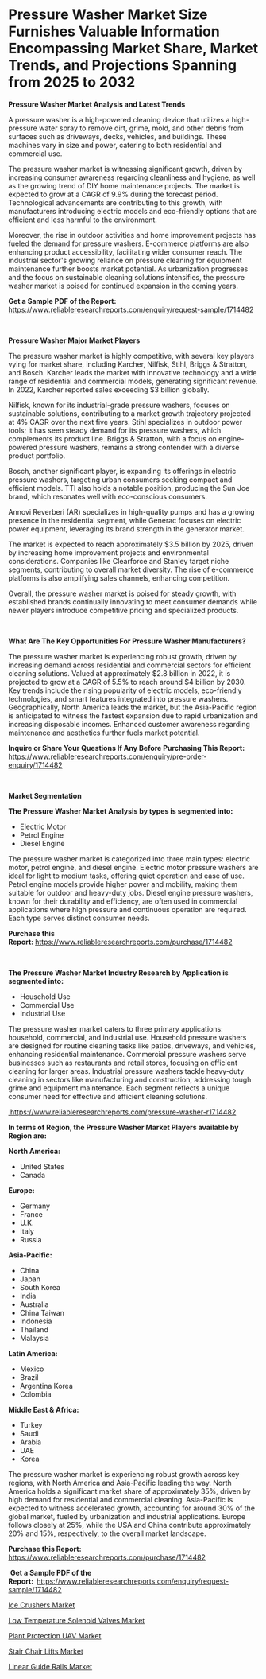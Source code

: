 <p><h1>Pressure Washer Market Size Furnishes Valuable Information Encompassing Market Share, Market Trends, and Projections Spanning from 2025 to 2032</h1></p><p><strong>Pressure Washer Market Analysis and Latest Trends</strong></p>
<p><p>A pressure washer is a high-powered cleaning device that utilizes a high-pressure water spray to remove dirt, grime, mold, and other debris from surfaces such as driveways, decks, vehicles, and buildings. These machines vary in size and power, catering to both residential and commercial use.</p><p>The pressure washer market is witnessing significant growth, driven by increasing consumer awareness regarding cleanliness and hygiene, as well as the growing trend of DIY home maintenance projects. The market is expected to grow at a CAGR of 9.9% during the forecast period. Technological advancements are contributing to this growth, with manufacturers introducing electric models and eco-friendly options that are efficient and less harmful to the environment. </p><p>Moreover, the rise in outdoor activities and home improvement projects has fueled the demand for pressure washers. E-commerce platforms are also enhancing product accessibility, facilitating wider consumer reach. The industrial sector's growing reliance on pressure cleaning for equipment maintenance further boosts market potential. As urbanization progresses and the focus on sustainable cleaning solutions intensifies, the pressure washer market is poised for continued expansion in the coming years.</p></p>
<p><strong>Get a Sample PDF of the Report:&nbsp;</strong> <a href="https://www.reliableresearchreports.com/enquiry/request-sample/1714482?utm_campaign=41&utm_medium=2&utm_source=Github&utm_content=ia&utm_term=09042025&utm_id=pressure-washer">https://www.reliableresearchreports.com/enquiry/request-sample/1714482</a></p>
<p>&nbsp;</p>
<p><strong>Pressure Washer Major Market Players</strong></p>
<p><p>The pressure washer market is highly competitive, with several key players vying for market share, including Karcher, Nilfisk, Stihl, Briggs & Stratton, and Bosch. Karcher leads the market with innovative technology and a wide range of residential and commercial models, generating significant revenue. In 2022, Karcher reported sales exceeding $3 billion globally.</p><p>Nilfisk, known for its industrial-grade pressure washers, focuses on sustainable solutions, contributing to a market growth trajectory projected at 4% CAGR over the next five years. Stihl specializes in outdoor power tools; it has seen steady demand for its pressure washers, which complements its product line. Briggs & Stratton, with a focus on engine-powered pressure washers, remains a strong contender with a diverse product portfolio.</p><p>Bosch, another significant player, is expanding its offerings in electric pressure washers, targeting urban consumers seeking compact and efficient models. TTI also holds a notable position, producing the Sun Joe brand, which resonates well with eco-conscious consumers.</p><p>Annovi Reverberi (AR) specializes in high-quality pumps and has a growing presence in the residential segment, while Generac focuses on electric power equipment, leveraging its brand strength in the generator market.</p><p>The market is expected to reach approximately $3.5 billion by 2025, driven by increasing home improvement projects and environmental considerations. Companies like Clearforce and Stanley target niche segments, contributing to overall market diversity. The rise of e-commerce platforms is also amplifying sales channels, enhancing competition.</p><p>Overall, the pressure washer market is poised for steady growth, with established brands continually innovating to meet consumer demands while newer players introduce competitive pricing and specialized products.</p></p>
<p>&nbsp;</p>
<p><strong>What Are The Key Opportunities For Pressure Washer Manufacturers?</strong></p>
<p><p>The pressure washer market is experiencing robust growth, driven by increasing demand across residential and commercial sectors for efficient cleaning solutions. Valued at approximately $2.8 billion in 2022, it is projected to grow at a CAGR of 5.5% to reach around $4 billion by 2030. Key trends include the rising popularity of electric models, eco-friendly technologies, and smart features integrated into pressure washers. Geographically, North America leads the market, but the Asia-Pacific region is anticipated to witness the fastest expansion due to rapid urbanization and increasing disposable incomes. Enhanced customer awareness regarding maintenance and aesthetics further fuels market potential.</p></p>
<p><strong>Inquire or Share Your Questions If Any Before Purchasing This Report:</strong> <a href="https://www.reliableresearchreports.com/enquiry/pre-order-enquiry/1714482?utm_campaign=41&utm_medium=2&utm_source=Github&utm_content=ia&utm_term=09042025&utm_id=pressure-washer">https://www.reliableresearchreports.com/enquiry/pre-order-enquiry/1714482</a></p>
<p>&nbsp;</p>
<p><strong>Market Segmentation</strong></p>
<p><strong>The Pressure Washer Market Analysis by types is segmented into:</strong></p>
<p><ul><li>Electric Motor</li><li>Petrol Engine</li><li>Diesel Engine</li></ul></p>
<p><p>The pressure washer market is categorized into three main types: electric motor, petrol engine, and diesel engine. Electric motor pressure washers are ideal for light to medium tasks, offering quiet operation and ease of use. Petrol engine models provide higher power and mobility, making them suitable for outdoor and heavy-duty jobs. Diesel engine pressure washers, known for their durability and efficiency, are often used in commercial applications where high pressure and continuous operation are required. Each type serves distinct consumer needs.</p></p>
<p><strong>Purchase this Report:&nbsp;</strong><a href="https://www.reliableresearchreports.com/purchase/1714482?utm_campaign=41&utm_medium=2&utm_source=Github&utm_content=ia&utm_term=09042025&utm_id=pressure-washer">https://www.reliableresearchreports.com/purchase/1714482</a></p>
<p>&nbsp;</p>
<p><strong>The Pressure Washer Market Industry Research by Application is segmented into:</strong></p>
<p><ul><li>Household Use</li><li>Commercial Use</li><li>Industrial Use</li></ul></p>
<p><p>The pressure washer market caters to three primary applications: household, commercial, and industrial use. Household pressure washers are designed for routine cleaning tasks like patios, driveways, and vehicles, enhancing residential maintenance. Commercial pressure washers serve businesses such as restaurants and retail stores, focusing on efficient cleaning for larger areas. Industrial pressure washers tackle heavy-duty cleaning in sectors like manufacturing and construction, addressing tough grime and equipment maintenance. Each segment reflects a unique consumer need for effective and efficient cleaning solutions.</p></p>
<p><a href="https://www.reliableresearchreports.com/pressure-washer-r1714482?utm_campaign=41&utm_medium=2&utm_source=Github&utm_content=ia&utm_term=09042025&utm_id=pressure-washer">&nbsp;https://www.reliableresearchreports.com/pressure-washer-r1714482</a></p>
<p><strong>In terms of Region, the Pressure Washer Market Players available by Region are:</strong></p>
<p>
    <p> <strong> North America: </strong>
        <ul>
            <li>United States</li>
            <li>Canada</li>
        </ul>
        </p> 
    <p> <strong> Europe: </strong>
        <ul>
            <li>Germany</li>
            <li>France</li>
            <li>U.K.</li>
            <li>Italy</li>
            <li>Russia</li>
        </ul>
        </p> 
    <p> <strong> Asia-Pacific: </strong>
        <ul>
            <li>China</li>
            <li>Japan</li>
            <li>South Korea</li>
            <li>India</li>
            <li>Australia</li>
            <li>China Taiwan</li>
            <li>Indonesia</li>
            <li>Thailand</li>
            <li>Malaysia</li>
        </ul>
        </p> 
    <p> <strong> Latin America: </strong>
        <ul>
            <li>Mexico</li>
            <li>Brazil</li>
            <li>Argentina Korea</li>
            <li>Colombia</li>
        </ul>
        </p> 
    <p> <strong> Middle East & Africa: </strong>
        <ul>
            <li>Turkey</li>
            <li>Saudi</li>
            <li>Arabia</li>
            <li>UAE</li>
            <li>Korea</li>
        </ul>
    </p>
    </p>
<p><p>The pressure washer market is experiencing robust growth across key regions, with North America and Asia-Pacific leading the way. North America holds a significant market share of approximately 35%, driven by high demand for residential and commercial cleaning. Asia-Pacific is expected to witness accelerated growth, accounting for around 30% of the global market, fueled by urbanization and industrial applications. Europe follows closely at 25%, while the USA and China contribute approximately 20% and 15%, respectively, to the overall market landscape.</p></p>
<p><strong>Purchase this Report: </strong><a href="https://www.reliableresearchreports.com/purchase/1714482?utm_campaign=41&utm_medium=2&utm_source=Github&utm_content=ia&utm_term=09042025&utm_id=pressure-washer">https://www.reliableresearchreports.com/purchase/1714482</a></p>
<p>&nbsp;<strong>Get a Sample PDF of the Report:&nbsp;&nbsp;</strong><a href="https://www.reliableresearchreports.com/enquiry/request-sample/1714482?utm_campaign=41&utm_medium=2&utm_source=Github&utm_content=ia&utm_term=09042025&utm_id=pressure-washer">https://www.reliableresearchreports.com/enquiry/request-sample/1714482</a></p>
<p><strong></strong></p>
<p><p><a href="https://github.com/syiqvanyo/Market-Research-Report-List-1/blob/main/ice-crushers-market.md?utm_campaign=41&utm_medium=2&utm_source=Github&utm_content=ia&utm_term=09042025&utm_id=pressure-washer">Ice Crushers Market</a></p><p><a href="https://github.com/warshatulang0/Market-Research-Report-List-1/blob/main/low-temperature-solenoid-valves-market.md?utm_campaign=41&utm_medium=2&utm_source=Github&utm_content=ia&utm_term=09042025&utm_id=pressure-washer">Low Temperature Solenoid Valves Market</a></p><p><a href="https://github.com/yepezkommakp/Market-Research-Report-List-1/blob/main/plant-protection-uav-market.md?utm_campaign=41&utm_medium=2&utm_source=Github&utm_content=ia&utm_term=09042025&utm_id=pressure-washer">Plant Protection UAV Market</a></p><p><a href="https://github.com/minakibanov/Market-Research-Report-List-1/blob/main/stair-chair-lifts-market.md?utm_campaign=41&utm_medium=2&utm_source=Github&utm_content=ia&utm_term=09042025&utm_id=pressure-washer">Stair Chair Lifts Market</a></p><p><a href="https://github.com/gripeluigstt/Market-Research-Report-List-1/blob/main/linear-guide-rails-market.md?utm_campaign=41&utm_medium=2&utm_source=Github&utm_content=ia&utm_term=09042025&utm_id=pressure-washer">Linear Guide Rails Market</a></p></p>